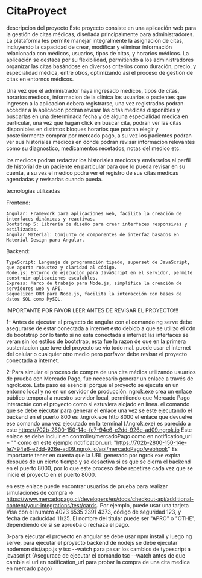 # CitaProyect

descripcion del proyecto
Este proyecto consiste en una aplicación web para la gestión de citas médicas, diseñada principalmente para administradores. La plataforma les permite manejar integralmente la asignación de citas, incluyendo la capacidad de crear, modificar y eliminar información relacionada con médicos, usuarios, tipos de citas, y horarios médicos. La aplicación se destaca por su flexibilidad, permitiendo a los administradores organizar las citas basándose en diversos criterios como duración, precio, y especialidad médica, entre otros, optimizando así el proceso de gestión de citas en entornos médicos.

Una vez que el administrador haya ingresado medicos, tipos de citas, horarios medicos, informacion de la clinica los usuarios o pacientes que ingresen a la aplicacion debera registrarse, una vez registrados podran 
acceder a la aplicacion podran revisar las citas medicas disponibles y buscarlas en una determinada fecha y de alguna especialidad medica en particular, una vez que hagan click en buscar cita, podran ver las citas disponibles en distintos bloques horarios que podran elegir y posteriormente comprar por mercado pago, a su vez los pacientes podran ver sus historiales medicos en donde podran revisar informacion relevantes como su diagnostico, medicamentos recetados, notas del medico etc.

los medicos podran redactar los historiales medicos y enviarselos al perfil de historial de un paciente en particular para que lo pueda revisar en su cuenta, a su vez el medico podra ver el registro de sus citas medicas agendadas y revisarlas cuando pueda.


tecnologias utilizadas

Frontend:

    Angular: Framework para aplicaciones web, facilita la creación de interfaces dinámicas y reactivas.
    Bootstrap 5: Librería de diseño para crear interfaces responsivas y estilizadas.
    Angular Material: Conjunto de componentes de interfaz basados en Material Design para Angular.

Backend:

    TypeScript: Lenguaje de programación tipado, superset de JavaScript, que aporta robustez y claridad al código.
    Node.js: Entorno de ejecución para JavaScript en el servidor, permite construir aplicaciones escalables.
    Express: Marco de trabajo para Node.js, simplifica la creación de servidores web y API.
    Sequelize: ORM para Node.js, facilita la interacción con bases de datos SQL como MySQL.


 IMPORTANTE POR FAVOR LEER ANTES DE REVISAR EL PROYECTO!!!

1- Antes de ejecutar el proyecto de angular con el comando ng serve  debe asegurarse de estar conectada a internet esto debido a que se utilizo el cdn de bootstrap por lo tanto si no esta conectada a internet
las interfaces se veran sin los estilos de bootstrap, esta fue la razon de que en la primera sustentacion que tuve  del proyecto se vio todo mal.
puede usar el internet del celular o cualquier otro medio pero porfavor debe revisar el proyecto conectada a internet.

2-Para simular el proceso de compra de una cita médica utilizando usuarios de prueba con Mercado Pago, fue necesario generar un enlace a 
través de ngrok.exe. Este paso es esencial porque el proyecto se ejecuta en un entorno local y no en un servidor de producción. ngrok.exe crea un enlace público temporal a nuestro
servidor local, permitiendo que Mercado Pago interactúe con el proyecto como si estuviera alojado en línea. 
el comando que se debe ejecutar para generar el enlace una vez se este ejecutando el backend en el puerto 800 es .\ngrok.exe http 8000
el enlace que devuelve ese comando una vez ejecutado en la terminal (.\ngrok.exe) es parecido a este https://702b-2800-150-14e-fe7-94e6-e2dd-926e-ad09.ngrok.io
Este enlace se debe incluir en controller/mercadoPago como en notification_url = "" como en este ejemplo notification_url: "https://702b-2800-150-14e-fe7-94e6-e2dd-926e-ad09.ngrok.io/api/mercadoPago/webhook"
Es importante tener en cuenta que la URL generado por ngrok.exe expira después de un cierto tiempo y se desactiva si es que se cierra el backend en el puerto 8000, por lo que este proceso 
debe repetirse cada vez que se inicie el proyecto en el puerto 8000.

en este enlace puede encontrar usuarios de prueba para realizar simulaciones de compra -> https://www.mercadopago.cl/developers/es/docs/checkout-api/additional-content/your-integrations/test/cards.
Por ejemplo, puede usar una tarjeta Visa con el número 4023 6535 2391 4373, código de seguridad 123, y 
fecha de caducidad 11/25. El nombre del titular puede ser "APRO" o "OTHE", dependiendo de si se aprueba o rechaza el pago.

3-para ejecutar el proyecto en angular se debe usar npm install y luego ng serve, para ejecutar el proyecto backend de nodejs se debe ejecutar nodemon dist/app.js y tsc --watch para pasar los cambios de typescript a javascript (Asegurace de ejecutar el comando tsc --watch antes de que cambie el url en notification_url para probar la compra de una cita medica en mercado pago)




